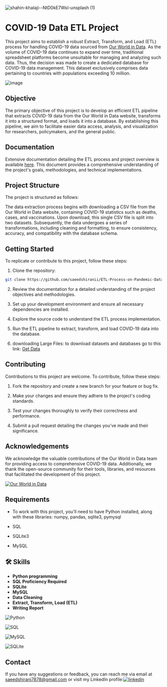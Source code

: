 
![shahin-khalaji--NtD0kE7WsI-unsplash (1)](https://github.com/saeedshiranii/ETL-Process-on-Pandemic-Data/assets/77902443/537a69ec-1367-45b2-b57e-d236e984e03c)


# COVID-19 Data ETL Project
This project aims to establish a robust Extract, Transform, and Load (ETL) process for handling COVID-19 data sourced from [Our World in Data](https://ourworldindata.org/covid-deaths). As the volume of COVID-19 data continues to expand over time, traditional spreadsheet platforms become unsuitable for managing and analyzing such data. Thus, the decision was made to create a dedicated database for COVID-19 data management.
This dataset exclusively comprises data pertaining to countries with populations exceeding 10 million.

![image](https://github.com/saeedshiranii/ETL-Process-on-Pandemic-Data/assets/77902443/ad5ba267-6221-4c96-bcb7-77e22a9f6283)

## Objective

The primary objective of this project is to develop an efficient ETL pipeline that extracts COVID-19 data from the Our World in Data website, transforms it into a structured format, and loads it into a database. By establishing this pipeline, we aim to facilitate easier data access, analysis, and visualization for researchers, policymakers, and the general public.

## Documentation

Extensive documentation detailing the ETL process and project overview is available [here](https://github.com/saeedshiranii/ETL-Process-on-Pandemic-Data/blob/main/COVID-19%20Data%20ETL%20Project%20Documentation.pdf). This document provides a comprehensive understanding of the project's goals, methodologies, and technical implementations.

## Project Structure

The project is structured as follows:

The data extraction process begins with downloading a CSV file from the Our World in Data website, containing COVID-19 statistics such as deaths, cases, and vaccinations. Upon download, this single CSV file is split into two datasets. Subsequently, the data undergoes a series of transformations, including cleaning and formatting, to ensure consistency, accuracy, and compatibility with the database schema.

## Getting Started

To replicate or contribute to this project, follow these steps:

1. Clone the repository:

```bash
git clone https://github.com/saeedshiranii/ETL-Process-on-Pandemic-Data.git
```

2. Review the documentation for a detailed understanding of the project objectives and methodologies.

3. Set up your development environment and ensure all necessary dependencies are installed.

4. Explore the source code to understand the ETL process implementation.

5. Run the ETL pipeline to extract, transform, and load COVID-19 data into the database.

6. downloading Large Files: to download datasets and databases go to this link:  [Get Data](https://github.com/saeedshiranii/Data_Analysis/tree/main/Pesronal%20projects/ETL%20Process%20on%20Pandemic%20Data)

## Contributing

Contributions to this project are welcome. To contribute, follow these steps:

1. Fork the repository and create a new branch for your feature or bug fix.

2. Make your changes and ensure they adhere to the project's coding standards.

3. Test your changes thoroughly to verify their correctness and performance.

4. Submit a pull request detailing the changes you've made and their significance.




## Acknowledgements

We acknowledge the valuable contributions of the Our World in Data team for providing access to comprehensive COVID-19 data. Additionally, we thank the open-source community for their tools, libraries, and resources that facilitated the development of this project. 



[![Our World in Data](https://i.ibb.co/rGPDRWP/Our-World-in-Data-logo.png)](https://ourworldindata.org/)



## Requirements

- To work with this project, you'll need to have Python installed, along with these libraries: numpy, pandas, sqlite3, pymysql

- SQL 
- SQLite3
- MySQL







## 🛠 Skills

- **Python programming**
- **SQL Proficiency Required**
- **SQLite**
- **MySQL**
- **Data Cleaning**
- **Extract, Transform, Load (ETL)**
- **Writing Report**





![Python](https://i.ibb.co/Ctbbzmh/Python-logo-notext-svg.png)


![SQL](https://i.ibb.co/LC6Qyf4/Introduction-to-SQL.png)

![MySQL](https://i.ibb.co/G3z6FY8/My-SQL-Logo-wine.png)

![SQLite](https://i.ibb.co/m9V5ygh/1f-MPUMki182-Hzy-VZvo-aw-Dw.webp)


## Contact

If you have any suggestions or feedback, you can reach me via email at saeedshirani7878@gmail.com
or visit my LinkedIn profile:[![linkedin](https://img.shields.io/badge/linkedin-0A66C2?style=for-the-badge&logo=linkedin&logoColor=white)](https://www.linkedin.com/in/saeed-shirani)







